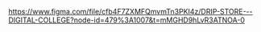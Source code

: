 https://www.figma.com/file/cfb4F7ZXMFQmvmTn3PKI4z/DRIP-STORE---DIGITAL-COLLEGE?node-id=479%3A1007&t=mMGHD9hLvR3ATNOA-0